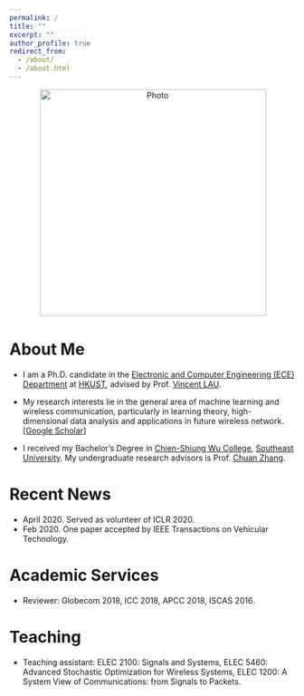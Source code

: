 ```yaml
---
permalink: /
title: ""
excerpt: ""
author_profile: true
redirect_from: 
  - /about/
  - /about.html
---
```


<p align="center">
  <img src="https://github.com/yokoxue/yokoxue.github.io/blob/master/images/myphoto.jpg?raw=true" alt="Photo" style="width: 400px;"/> 
</p>

# About Me
* I am a Ph.D. candidate in the [Electronic and Computer Engineering (ECE) Department](https://www.ece.ust.hk/) at [HKUST](https://www.ust.hk/), advised by Prof. [Vincent LAU](https://eeknlau.home.ece.ust.hk/HKUST-Office-HomePage/HKUST_Home.html). 

* My research interests lie in the general area of machine learning and wireless communication, particularly in learning theory, high-dimensional data analysis and applications in future wireless network.[[Google Scholar](https://scholar.google.com.hk/citations?user=7A6ybEQAAAAJ&hl=en)]

* I received my Bachelor’s Degree in [Chien-Shiung Wu College](https://wjx.seu.edu.cn/wjxen/), [Southeast University](https://www.seu.edu.cn/english/). My undergraduate research advisors is Prof. [Chuan Zhang](https://scholar.google.com/citations?user=iWOmEqMAAAAJ&hl=en).
# Recent News
* April 2020. Served as volunteer of ICLR 2020.
* Feb   2020. One paper accepted by  IEEE Transactions on Vehicular Technology.


# Academic Services
* Reviewer: Globecom 2018, ICC 2018, APCC 2018, ISCAS 2016.

# Teaching
* Teaching assistant: ELEC 2100: Signals and Systems, ELEC 5460: Advanced Stochastic Optimization for Wireless Systems, ELEC 1200: A System View of Communications: from Signals to Packets.
